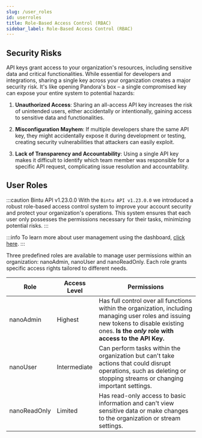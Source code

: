 ```yaml
---
slug: /user_roles
id: userroles
title: Role-Based Access Control (RBAC)
sidebar_label: Role-Based Access Control (RBAC)
---
```


## Security Risks

API keys grant access to your organization's resources, including sensitive data and critical functionalities. While essential for developers and integrations, sharing a single key across your organization creates a major security risk. It's like opening Pandora's box – a single compromised key can expose your entire system to potential hazards:

1. **Unauthorized Access**: Sharing an all-access API key increases the risk of unintended users, either accidentally or intentionally, gaining access to sensitive data and functionalities.

2. **Misconfiguration Mayhem**: If multiple developers share the same API key, they might accidentally expose it during development or testing, creating security vulnerabilities that attackers can easily exploit.

3. **Lack of Transparency and Accountability**: Using a single API key makes it difficult to identify which team member was responsible for a specific API request, complicating issue resolution and accountability.


## User Roles

:::caution Bintu API v1.23.0.0
With the `Bintu API v1.23.0.0` we introduced a robust role-based access control system to improve your account security and protect your organization's operations. This system ensures that each user only possesses the permissions necessary for their tasks, minimizing potential risks.
:::

:::info
To learn more about user management using the dashboard, [click here](../cloud-frontend-v3/Dashboard_User_Roles.md).
:::

Three predefined roles are available to manage user permissions within an organization: <span className="role role-admin">nanoAdmin</span>, <span className="role role-user">nanoUser</span> and <span className="role role-readonly">nanoReadOnly</span>. Each role grants specific access rights tailored to different needs.

| Role | Access Level  | Permissions | 
|---|---|---|
| <span className="role role-admin">nanoAdmin</span> | Highest       | Has full control over all functions within the organization, including managing user roles and issuing new tokens to disable existing ones. **Is the *only* role with access to the API Key.** |
| <span className="role role-user">nanoUser</span>    | Intermediate  | Can perform tasks within the organization but can't take actions that could disrupt operations, such as deleting or stopping streams or changing important settings. |                
| <span className="role role-readonly">nanoReadOnly</span>| Limited       | Has read-only access to basic information and can't view sensitive data or make changes to the organization or stream settings. |


